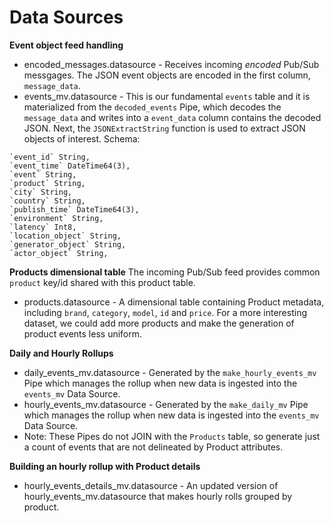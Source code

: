 # Data Sources

**Event object feed handling**
* encoded_messages.datasource - Receives incoming *encoded* Pub/Sub messgages. The JSON event objects are encoded in the first column, `message_data`.  
* events_mv.datasource - This is our fundamental `events` table and it is materialized from the `decoded_events` Pipe, which decodes the `message_data` and writes into a `event_data` column contains the decoded JSON. Next, the `JSONExtractString` function is used to extract JSON objects of interest. 
Schema:
```code
`event_id` String,
`event_time` DateTime64(3),
`event` String,
`product` String,
`city` String,
`country` String,
`publish_time` DateTime64(3),
`environment` String,
`latency` Int8,
`location_object` String,
`generator_object` String,
`actor_object` String,
```
**Products dimensional table**
The incoming Pub/Sub feed provides common `product` key/id shared with this product table.   

* products.datasource - A dimensional table containing Product metadata, including `brand`, `category`, `model`, `id` and `price`. For a more interesting dataset, we could add more products and make the generation of product events less uniform. 

**Daily and Hourly Rollups**
* daily_events_mv.datasource - Generated by the `make_hourly_events_mv` Pipe which manages the rollup when new data is ingested into the `events_mv` Data Source. 
* hourly_events_mv.datasource - Generated by the `make_daily_mv` Pipe which manages the rollup when new data is ingested into the `events_mv` Data Source. 
* Note: These Pipes do not JOIN with the `Products` table, so generate just a count of events that are not delineated by Product attributes. 

**Building an hourly rollup with Product details** 
* hourly_events_details_mv.datasource - An updated version of hourly_events_mv.datasource that makes hourly rolls grouped by product. 
